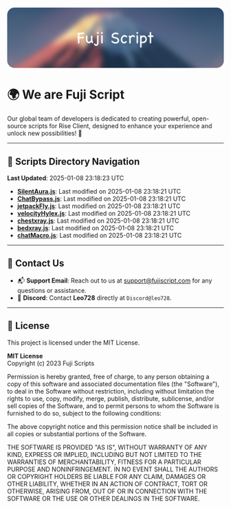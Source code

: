 ![Banner](.github/b.webp)

# 🌍 **We are Fuji Script**

Our global team of developers is dedicated to creating powerful, open-source scripts for Rise Client, designed to enhance your experience and unlock new possibilities! 🌟

---
<!-- SCRIPTS_NAVIGATION_START -->
## 📂 **Scripts Directory Navigation**

**Last Updated**: 2025-01-08 23:18:23 UTC

- **[SilentAura.js](scripts/SilentAura.js)**: Last modified on 2025-01-08 23:18:21 UTC
- **[ChatBypass.js](scripts/ChatBypass.js)**: Last modified on 2025-01-08 23:18:21 UTC
- **[jetpackFly.js](scripts/jetpackFly.js)**: Last modified on 2025-01-08 23:18:21 UTC
- **[velocityHylex.js](scripts/velocityHylex.js)**: Last modified on 2025-01-08 23:18:21 UTC
- **[chestxray.js](scripts/chestxray.js)**: Last modified on 2025-01-08 23:18:21 UTC
- **[bedxray.js](scripts/bedxray.js)**: Last modified on 2025-01-08 23:18:21 UTC
- **[chatMacro.js](scripts/chatMacro.js)**: Last modified on 2025-01-08 23:18:21 UTC

<!-- SCRIPTS_NAVIGATION_END -->

---

## 💬 **Contact Us**  
- 📬 **Support Email**: Reach out to us at [support@fujiscript.com](mailto:support@fujiscript.com) for any questions or assistance.  
- 💬 **Discord**: Contact **Leo728** directly at `Discord@leo728`.

---

## 📜 **License**

This project is licensed under the MIT License.  

**MIT License**  
Copyright (c) 2023 Fuji Scripts  

Permission is hereby granted, free of charge, to any person obtaining a copy of this software and associated documentation files (the "Software"), to deal in the Software without restriction, including without limitation the rights to use, copy, modify, merge, publish, distribute, sublicense, and/or sell copies of the Software, and to permit persons to whom the Software is furnished to do so, subject to the following conditions:  

The above copyright notice and this permission notice shall be included in all copies or substantial portions of the Software.  

THE SOFTWARE IS PROVIDED "AS IS", WITHOUT WARRANTY OF ANY KIND, EXPRESS OR IMPLIED, INCLUDING BUT NOT LIMITED TO THE WARRANTIES OF MERCHANTABILITY, FITNESS FOR A PARTICULAR PURPOSE AND NONINFRINGEMENT. IN NO EVENT SHALL THE AUTHORS OR COPYRIGHT HOLDERS BE LIABLE FOR ANY CLAIM, DAMAGES OR OTHER LIABILITY, WHETHER IN AN ACTION OF CONTRACT, TORT OR OTHERWISE, ARISING FROM, OUT OF OR IN CONNECTION WITH THE SOFTWARE OR THE USE OR OTHER DEALINGS IN THE SOFTWARE.  
